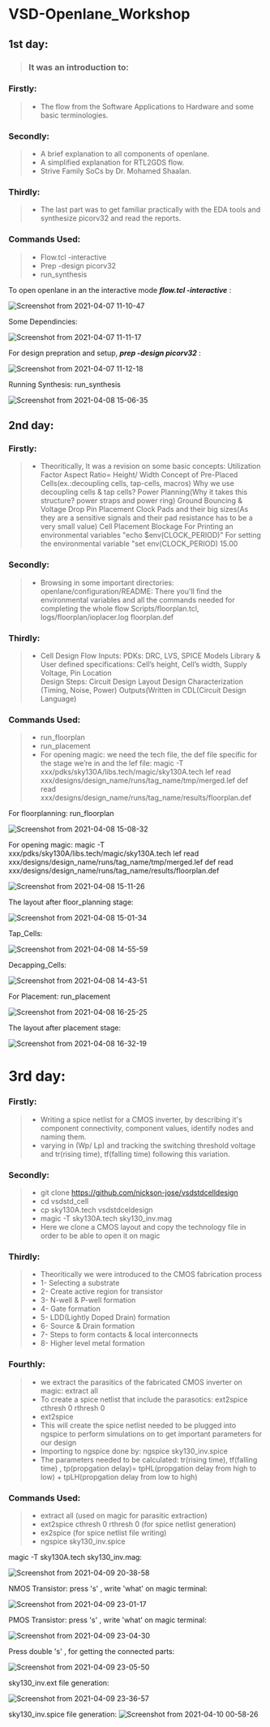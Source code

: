 # VSD-Openlane_Workshop

## 1st day:

>### It was an introduction to:

### Firstly:
> - The flow from the Software Applications to Hardware and some basic terminologies.
###  Secondly:
> - A brief explanation to all components of openlane.
> - A simplified explanation for RTL2GDS flow.
> - Strive Family SoCs by Dr. Mohamed Shaalan.
###  Thirdly:
> - The last part was to get familiar practically with the EDA tools and synthesize picorv32 and read the reports. 

### Commands Used:
> - Flow.tcl -interactive
> - Prep -design picorv32
> - run_synthesis

To open openlane in an the interactive mode ***flow.tcl -interactive*** :

![Screenshot from 2021-04-07 11-10-47](https://user-images.githubusercontent.com/36249257/113893460-57aa5980-97c7-11eb-8edb-4734cc9b4d3d.png)

Some Dependincies: 

![Screenshot from 2021-04-07 11-11-17](https://user-images.githubusercontent.com/36249257/113894802-a5739180-97c8-11eb-9779-f4d542351637.png)

For design prepration and setup, ***prep -design picorv32*** :

![Screenshot from 2021-04-07 11-12-18](https://user-images.githubusercontent.com/36249257/113894844-ae646300-97c8-11eb-9d57-ac2d92482daa.png)

Running Synthesis: run_synthesis

![Screenshot from 2021-04-08 15-06-35](https://user-images.githubusercontent.com/36249257/114031898-1a53d380-987c-11eb-9810-9fc1b16a186e.png)


## 2nd day:

### Firstly:
> - Theoritically, It was a revision on some basic concepts:
Utilization Factor 
Aspect Ratio= Height/ Width
Concept of Pre-Placed Cells(ex.:decoupling cells, tap-cells, macros) 
Why we use decoupling cells & tap cells?
Power Planning(Why it takes this structure? power straps and power ring)
Ground Bouncing & Voltage Drop
Pin Placement
Clock Pads and their big sizes(As they are a sensitive signals and their pad resistance has to be a very small value)
Cell Placement Blockage
For Printing an environmental variables "echo $env(CLOCK_PERIOD)"
For setting the environmental variable "set env(CLOCK_PERIOD) 15.00
###  Secondly:
> - Browsing in some important directories:
openlane/configuration/README: There you'll find the environmental variables and all the commands needed for completing the whole flow
Scripts/floorplan.tcl,
logs/floorplan/ioplacer.log
floorplan.def
###  Thirdly:
> - Cell Design Flow
Inputs:
PDKs: DRC, LVS, SPICE Models
Library & User defined specifications:
Cell’s height, Cell’s width, Supply Voltage, Pin Location  
Design Steps: 
Circuit Design
Layout Design
Characterization (Timing, Noise, Power)
Outputs(Written in CDL(Circuit Design Language) 

### Commands Used:
> - run_floorplan
> - run_placement
> - For opening magic: we need the tech file, the def file specific for the stage we’re in and the lef file:
magic  -T   xxx/pdks/sky130A/libs.tech/magic/sky130A.tech lef read xxx/designs/design_name/runs/tag_name/tmp/merged.lef def read xxx/designs/design_name/runs/tag_name/results/floorplan.def

For floorplanning: run_floorplan

![Screenshot from 2021-04-08 15-08-32](https://user-images.githubusercontent.com/36249257/114032156-55560700-987c-11eb-8e9b-c0714521f2f6.png)

For opening magic: magic  -T   xxx/pdks/sky130A/libs.tech/magic/sky130A.tech lef read xxx/designs/design_name/runs/tag_name/tmp/merged.lef def read xxx/designs/design_name/runs/tag_name/results/floorplan.def

![Screenshot from 2021-04-08 15-11-26](https://user-images.githubusercontent.com/36249257/114032549-b41b8080-987c-11eb-8432-7e789160b138.png)

The layout after floor_planning stage:

![Screenshot from 2021-04-08 15-01-34](https://user-images.githubusercontent.com/36249257/114032213-643cb980-987c-11eb-9b16-5166fef96729.png)

Tap_Cells:

![Screenshot from 2021-04-08 14-55-59](https://user-images.githubusercontent.com/36249257/114032269-7159a880-987c-11eb-8e29-c7c181f293b6.png)

Decapping_Cells:

![Screenshot from 2021-04-08 14-43-51](https://user-images.githubusercontent.com/36249257/114032312-7d456a80-987c-11eb-9d54-70b677e06c00.png)

For Placement: run_placement

![Screenshot from 2021-04-08 16-25-25](https://user-images.githubusercontent.com/36249257/114043988-12e5f780-9887-11eb-9e87-529e5272c39f.png)

The layout after placement stage:

![Screenshot from 2021-04-08 16-32-19](https://user-images.githubusercontent.com/36249257/114045085-0ca44b00-9888-11eb-8306-85822edc43b8.png)

# 3rd day:

### Firstly:
> - Writing a spice netlist for a CMOS inverter, by describing it's component connectivity, component values, identify nodes and naming them.
> - varying in (Wp/ Lp) and tracking the switching threshold voltage and tr(rising time), tf(falling time) following this variation.
###  Secondly:
> - git clone https://github.com/nickson-jose/vsdstdcelldesign
> - cd vsdstd_cell
> - cp sky130A.tech vsdstdceldesign
> - magic -T sky130A.tech sky130_inv.mag
> - Here we clone a CMOS layout and copy the technology file in order to be able to open it on magic
###  Thirdly:
> - Theoritically we were introduced to the CMOS fabrication process
> - 1- Selecting a substrate
> - 2- Create active region for transistor 
> - 3- N-well & P-well formation
> - 4- Gate formation
> - 5- LDD(Lightly Doped Drain) formation
> - 6- Source & Drain formation
> - 7- Steps to form contacts & local interconnects
> - 8- Higher level metal formation 
### Fourthly:
> - we extract the parasitics of the fabricated CMOS inverter on magic: extract all
> - To create a spice netlist that include the parasotics: ext2spice cthresh 0 rthresh 0
> - ext2spice
> - This will create the spice netlist needed to be plugged into ngspice to perform simulations on to get important parameters for our design 
> - Importing to ngspice done by: ngspice sky130_inv.spice
> - The parameters needed to be calculated: tr(rising time), tf(falling time) , tp(propgation delay)= tpHL(propgation delay from high to low) + tpLH(propgation delay from low to high)
### Commands Used:
> - extract all (used on magic for parasitic extraction)
> - ext2spice cthresh 0 rthresh 0 (for spice netlist generation)
> - ex2spice (for spice netlist file writing)
> - ngspice sky130_inv.spice

magic -T sky130A.tech sky130_inv.mag:

![Screenshot from 2021-04-09 20-38-58](https://user-images.githubusercontent.com/36249257/114244385-a524f300-998e-11eb-94f7-14a70d6ee43b.png)

NMOS Transistor: press 's' , write 'what' on magic terminal: 

![Screenshot from 2021-04-09 23-01-17](https://user-images.githubusercontent.com/36249257/114244407-ae15c480-998e-11eb-8b7a-9c33fea0a92f.png)

PMOS Transistor: press 's' , write 'what' on magic terminal: 

![Screenshot from 2021-04-09 23-04-30](https://user-images.githubusercontent.com/36249257/114244420-b7069600-998e-11eb-9288-39b21ee7a1e2.png)

Press double 's' , for getting the connected parts:

![Screenshot from 2021-04-09 23-05-50](https://user-images.githubusercontent.com/36249257/114244446-bec63a80-998e-11eb-9c2d-8ae1cf745cf1.png)

sky130_inv.ext file generation:

![Screenshot from 2021-04-09 23-36-57](https://user-images.githubusercontent.com/36249257/114244465-cbe32980-998e-11eb-8c51-4bf7263abad4.png)

sky130_inv.spice file generation:
![Screenshot from 2021-04-10 00-58-26](https://user-images.githubusercontent.com/36249257/114266424-9a05ad80-99f6-11eb-8034-050015d528d2.png)




